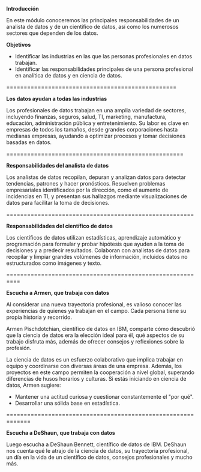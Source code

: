**Introducción**

En este módulo conoceremos las principales responsabilidades de un analista de datos y de un científico de datos, así como los numerosos sectores que dependen de los datos.

**Objetivos**

- Identificar las industrias en las que las personas profesionales en datos trabajan.
- Identificar las responsabilidades principales de una persona profesional en analítica de datos y en ciencia de datos.

=================================================

**Los datos ayudan a todas las industrias**

Los profesionales de datos trabajan en una amplia variedad de sectores, incluyendo finanzas, seguros, salud, TI, marketing, manufactura, educación, administración pública y entretenimiento. Su labor es clave en empresas de todos los tamaños, desde grandes corporaciones hasta medianas empresas, ayudando a optimizar procesos y tomar decisiones basadas en datos.

===================================================

**Responsabilidades del analista de datos**

Los analistas de datos recopilan, depuran y analizan datos para detectar tendencias, patrones y hacer pronósticos. Resuelven problemas empresariales identificados por la dirección, como el aumento de incidencias en TI, y presentan sus hallazgos mediante visualizaciones de datos para facilitar la toma de decisiones.

======================================================

**Responsabilidades del científico de datos**

Los científicos de datos utilizan estadísticas, aprendizaje automático y programación para formular y probar hipótesis que ayuden a la toma de decisiones y a predecir resultados. Colaboran con analistas de datos para recopilar y limpiar grandes volúmenes de información, incluidos datos no estructurados como imágenes y texto.

==========================================================

**Escucha a Armen, que trabaja con datos**

Al considerar una nueva trayectoria profesional, es valioso conocer las experiencias de quienes ya trabajan en el campo. Cada persona tiene su propia historia y recorrido.  

Armen Pischdotchian, científico de datos en IBM, comparte cómo descubrió que la ciencia de datos era la elección ideal para él, qué aspectos de su trabajo disfruta más, además de ofrecer consejos y reflexiones sobre la profesión.

La ciencia de datos es un esfuerzo colaborativo que implica trabajar en equipo y coordinarse con diversas áreas de una empresa. Además, los proyectos en este campo permiten la cooperación a nivel global, superando diferencias de husos horarios y culturas. Si estás iniciando en ciencia de datos, Armen sugiere:  
- Mantener una actitud curiosa y cuestionar constantemente el "por qué".  
- Desarrollar una sólida base en estadística.

=============================================================

**Escucha a DeShaun, que trabaja con datos**

Luego escucha a DeShaun Bennett, científico de datos de IBM. DeShaun nos cuenta qué le atrajo de la ciencia de datos, su trayectoria profesional, un día en la vida de un científico de datos, consejos profesionales y mucho más. 

